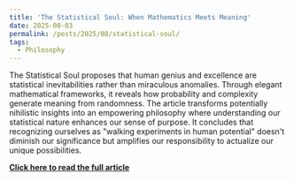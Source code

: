 ```yaml
---
title: 'The Statistical Soul: When Mathematics Meets Meaning'
date: 2025-08-03
permalink: /posts/2025/08/statistical-soul/
tags:
  - Philosophy
---
```


The Statistical Soul proposes that human genius and excellence are statistical inevitabilities rather than miraculous anomalies. Through elegant mathematical frameworks, it reveals how probability and complexity generate meaning from randomness. The article transforms potentially nihilistic insights into an empowering philosophy where understanding our statistical nature enhances our sense of purpose. It concludes that recognizing ourselves as "walking experiments in human potential" doesn't diminish our significance but amplifies our responsibility to actualize our unique possibilities.



**[Click here to read the full article](https://razahashmi.github.io/files/statistical-soul.html)**